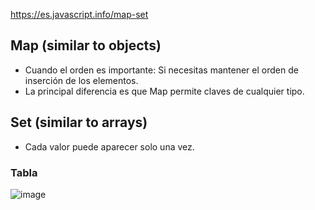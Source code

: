 https://es.javascript.info/map-set

##  Map (similar to objects)
* Cuando el orden es importante: Si necesitas mantener el orden de inserción de los elementos.
* La principal diferencia es que Map permite claves de cualquier tipo.


## Set (similar to arrays)
* Cada valor puede aparecer solo una vez.




### Tabla
![image](https://github.com/user-attachments/assets/6c9da313-664e-404e-aab8-36a3e3adcaa8)
